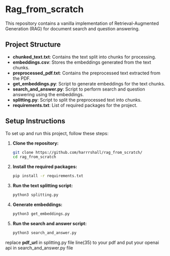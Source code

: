 # Rag_from_scratch
This repository contains a vanilla implementation of Retrieval-Augmented Generation (RAG) for document search and question answering. 

## Project Structure

- **chunked_text.txt**: Contains the text split into chunks for processing.
- **embeddings.csv**: Stores the embeddings generated from the text chunks.
- **preprocessed_pdf.txt**: Contains the preprocessed text extracted from the PDF.
- **get_embeddings.py**: Script to generate embeddings for the text chunks.
- **search_and_answer.py**: Script to perform search and question answering using the embeddings.
- **splitting.py**: Script to split the preprocessed text into chunks.
- **requirements.txt**: List of required packages for the project.

## Setup Instructions

To set up and run this project, follow these steps:

1. **Clone the repository:**
   ```bash
   git clone https://github.com/harrrshall/rag_from_scratch/
   cd rag_from_scratch
   
2. **Install the required packages:**
   ```bash
   pip install -r requirements.txt
   
3. **Run the text splitting script:**
   ```bash
   python3 splitting.py
   
4. **Generate embeddings:**
   ```bash
   python3 get_embeddings.py
   
5. **Run the search and answer script:**
   ```bash
   python3 search_and_answer.py

replace **pdf_url** in splitting.py file  line(35) to your pdf and put your openai api in search_and_answer.py file


